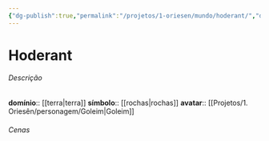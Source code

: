 ```yaml
---
{"dg-publish":true,"permalink":"/projetos/1-oriesen/mundo/hoderant/","dgHomeLink":true,"dgPassFrontmatter":false}
---
```



# Hoderant

###### Descrição
**domínio**:: [[terra|terra]]
**símbolo**:: [[rochas|rochas]]
**avatar**:: [[Projetos/1. Oriesên/personagem/Goleim|Goleim]]


###### Cenas

